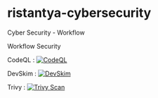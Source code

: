 # ristantya-cybersecurity
Cyber Security - Workflow

Workflow Security

CodeQL : [![CodeQL](https://github.com/ristantyagisya-ardia/ristantya-cybersecurity/actions/workflows/codeql.yml/badge.svg)](https://github.com/ristantyagisya-ardia/ristantya-cybersecurity/actions/workflows/codeql.yml)

DevSkim : [![DevSkim](https://github.com/ristantyagisya-ardia/ristantya-cybersecurity/actions/workflows/devskim.yml/badge.svg)](https://github.com/ristantyagisya-ardia/ristantya-cybersecurity/actions/workflows/devskim.yml)

Trivy : [![Trivy Scan](https://github.com/ristantyagisya-ardia/ristantya-cybersecurity/actions/workflows/trivy.yml/badge.svg)](https://github.com/ristantyagisya-ardia/ristantya-cybersecurity/actions/workflows/trivy.yml)
